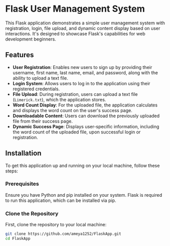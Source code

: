 # Flask User Management System

This Flask application demonstrates a simple user management system with registration, login, file upload, and dynamic content display based on user interactions. It's designed to showcase Flask's capabilities for web development beginners.

## Features

- **User Registration**: Enables new users to sign up by providing their username, first name, last name, email, and password, along with the ability to upload a text file.
- **Login System**: Allows users to log in to the application using their registered credentials.
- **File Upload**: During registration, users can upload a text file (`Limerick.txt`), which the application stores.
- **Word Count Display**: For the uploaded file, the application calculates and displays the word count on the user's success page.
- **Downloadable Content**: Users can download the previously uploaded file from their success page.
- **Dynamic Success Page**: Displays user-specific information, including the word count of the uploaded file, upon successful login or registration.

## Installation

To get this application up and running on your local machine, follow these steps:

### Prerequisites

Ensure you have Python and pip installed on your system. Flask is required to run this application, which can be installed via pip.

### Clone the Repository

First, clone the repository to your local machine:

```bash
git clone https://github.com/ameya1252/FlaskApp.git
cd FlaskApp
